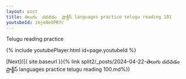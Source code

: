 ```yaml
---
layout: post
title: తెలుగు  చదవడం  ప్రాక్టీస్ languages practice telugu reading 101
youtubeId: zmjeBeOPRYc
---
```

 
 
Telugu reading practice
 
 
 
 
 


{% include youtubePlayer.html id=page.youtubeId %}
 
[Next]({{ site.baseurl }}{% link  split2/_posts/2024-04-22-తెలుగు  చదవడం  ప్రాక్టీస్ languages practice telugu reading 100.md%})
 
